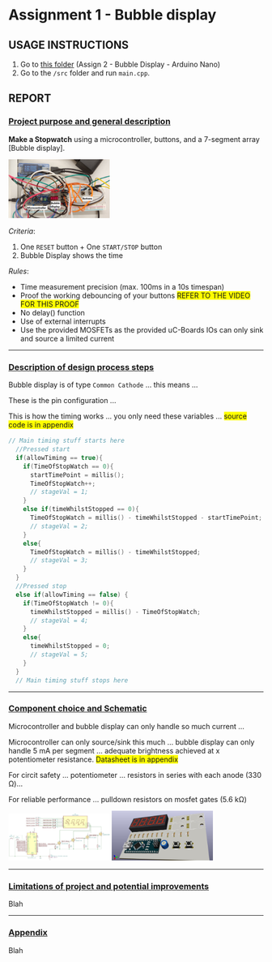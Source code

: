 # Assignment 1 - Bubble display
## USAGE INSTRUCTIONS
1. Go to [this folder](https://github.com/Mr-645/Assignment1/tree/master/Assignment%201%20-%20Bubble%20display%20-%20Arduino%20Nano) (Assign 2 - Bubble Display - Arduino Nano)
2. Go to the `/src` folder and run `main.cpp`.
## REPORT
### <span style="text-decoration: underline;">Project purpose and general description</span>

**Make a Stopwatch** using a microcontroller, buttons, and a 7-segment array [Bubble display].

<!---![Fully built prototype](/20190508_095920.jpg)--->
<img src="/Fully_built_prototype.jpg" alt="Fully built prototype" width="200">

*Criteria*: 
1. One `RESET` button + One `START/STOP` button
2. Bubble Display shows the time

*Rules*:
- Time measurement precision (max. 100ms in a 10s timespan)
- Proof the working debouncing of your buttons <span style="background-color: #FFFF00">REFER TO THE VIDEO FOR THIS PROOF<span/>
- No delay() function
- Use of external interrupts
- Use the provided MOSFETs as the provided uC-Boards IOs can only
sink and source a limited current

---

### <span style="text-decoration: underline;">Description of design process steps</span>

Bubble display is of type `Common Cathode` ... this means ...

These is the pin configuration ...

This is how the timing works ... you only need these variables ... <span style="background-color: #FFFF00">source code is in appendix<span/>
```C
// Main timing stuff starts here
  //Pressed start
  if(allowTiming == true){
    if(TimeOfStopWatch == 0){
      startTimePoint = millis();
      TimeOfStopWatch++;
      // stageVal = 1;
    }
    else if(timeWhilstStopped == 0){
      TimeOfStopWatch = millis() - timeWhilstStopped - startTimePoint;
      // stageVal = 2;
    }
    else{
      TimeOfStopWatch = millis() - timeWhilstStopped;
      // stageVal = 3;
    }
  }
  //Pressed stop
  else if(allowTiming == false) {
    if(TimeOfStopWatch != 0){
      timeWhilstStopped = millis() - TimeOfStopWatch;
      // stageVal = 4;
    }
    else{
      timeWhilstStopped = 0;
      // stageVal = 5;
    }
  }
  // Main timing stuff stops here
```

---

### <span style="text-decoration: underline;">Component choice and Schematic</span>

	
Microcontroller and bubble display can only handle so much current ...

Microcontroller can only source/sink this much ... bubble display can only handle 5 mA per segment ... adequate brightness achieved at x potentiometer resistance. <span style="background-color: #FFFF00">Datasheet is in appendix</span>

For circit safety ... potentiometer ... resistors in series with each anode (330 Ω)...

For reliable performance ... pulldown resistors on mosfet gates (5.6 kΩ)

<img src="/Circuit.jpg" alt="Schematic" width="200">
<img src="/3D_view.jpg" alt="Schematic" width="200">

---

### <span style="text-decoration: underline;">Limitations of project and potential improvements</span>
Blah

---

### <span style="text-decoration: underline;">Appendix</span>
Blah